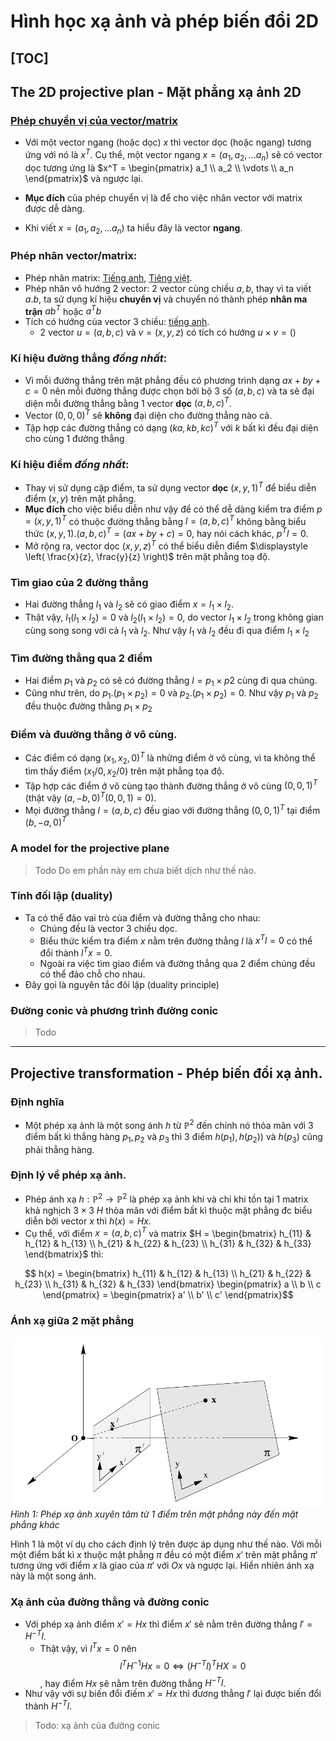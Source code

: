 # Hình học xạ ảnh và phép biến đổi 2D
[TOC]
-----------------------------------

## The 2D projective plan - Mặt phẳng xạ ảnh 2D
### [Phép chuyển vị của vector/matrix](https://vi.wikipedia.org/wiki/Ma_tr%E1%BA%ADn_chuy%E1%BB%83n_v%E1%BB%8B)

- Với một vector ngang (hoặc dọc) $x$ thì vector dọc (hoặc ngang) tương ứng với nó là $x^T$. Cụ thể, một vector ngang $x = (a_1, a_2, ... a_n)$ sẽ có vector dọc tương ứng là $x^T = \begin{pmatrix}
    a_1 \\
    a_2 \\
    \vdots \\
    a_n
\end{pmatrix}$ và ngược lại.
- **Mục đích** của phép chuyển vị là để cho việc nhân vector với matrix được dễ dàng.

- Khi viết $x = (a_1, a_2, ... a_n)$ ta hiểu đây là vector **ngang**.

### Phép nhân vector/matrix:
- Phép nhân matrix: [Tiếng anh](https://en.wikipedia.org/wiki/Matrix_multiplication), [Tiêng việt](https://vi.wikipedia.org/wiki/Ph%C3%A9p_nh%C3%A2n_m%E1%BB%99t_s%E1%BB%91_cho_ma_tr%E1%BA%ADn).
- Phép nhân vô hướng 2 vector: 2 vector cùng chiều $a, b$, thay vì ta viết $a.b$, ta sử dụng kí hiệu **chuyển vị** và chuyển nó thành phép **nhân ma trận** $ab^T$ hoặc $a^Tb$
- Tích có hướng của vector 3 chiều: [tiếng anh](https://en.wikipedia.org/wiki/Cross_product).
    + 2 vector $u = (a, b, c)$ và $v = (x, y, z)$ có tích có hướng $u \times v = ()$

### Kí hiệu đường thẳng *đồng nhất*:
- Vì mỗi đường thẳng trên mặt phẳng đều có phương trình dạng $ax + by + c = 0$ nên mỗi đường thẳng được chọn bởi bộ 3 số $(a, b, c)$ và ta sẽ đại diện mỗi đường thẳng bằng 1 vector **dọc** $(a, b, c)^T$.
- Vector $(0, 0, 0)^T$ sẽ **không** đại diện cho đường thẳng nào cả.
- Tập hợp các đường thẳng có dạng $(ka, kb, kc)^T$ với $k$ bất kì đều đại diện cho cùng 1 đường thẳng

### Kí hiệu điểm *đồng nhất*:
- Thay vị sử dụng cặp điểm, ta sử dụng vector **dọc** $(x, y, 1)^T$ để biểu diễn điểm $(x, y)$ trên mặt phẳng.
- **Mục đích** cho việc biểu diễn như vậy để có thể dễ dàng kiểm tra điểm $p = (x, y, 1)^T$ có thuộc đường thẳng bằng $l = (a, b, c)^T$ không bằng biểu thức $(x, y, 1).(a, b, c)^T = (ax + by + c) = 0$, hay nói cách khác, $p^Tl = 0$.
- Mở rộng ra, vector dọc $(x, y, z)^T$ có thể biểu diễn điểm $\displaystyle \left( \frac{x}{z}, \frac{y}{z} \right)$ trên mặt phẳng toạ độ.

### Tìm giao của 2 đường thẳng
- Hai đường thẳng $l_1$ và $l_2$ sẽ có giao điểm $x = l_1 \times l_2$.
- Thật vậy, $l_1(l_1 \times l_2) = 0$ và $l_2(l_1 \times l_2) = 0$, do vector $l_1 \times l_2$ trong không gian cùng song song với cả $l_1$ và $l_2$. Như vậy $l_1$ và $l_2$ đều đi qua điểm $l_1 \times l_2$

### Tìm đường thẳng qua 2 điểm
- Hai điểm $p_1$ và $p_2$ có sẽ có đường thẳng $l = p_1 \times p2$ cùng đi qua chúng.
- Cũng như trên, do $p_1.(p_1 \times p_2) = 0$ và $p_2.(p_1 \times p_2) = 0$. Như vậy $p_1$ và $p_2$ đều thuộc đường thằng $p_1 \times p_2$

### Điểm và đuường thẳng ở vô cùng.
- Các điểm có dạng $(x_1, x_2, 0)^T$ là những điểm ở vô cùng, vì ta không thể tìm thấy điểm $(x_1/0, x_2/0)$ trên mặt phẳng tọa độ.
- Tập hợp các điểm ở vô cùng tạo thành đường thẳng ở vô cùng $(0, 0, 1)^T$ (thật vậy $(a, -b, 0)^T(0, 0, 1) = 0$).
- Mọi đường thẳng $l = (a, b, c)$ đều giao với đường thẳng $(0, 0, 1)^T$ tại điểm $(b, -a, 0)^T$

### A model for the projective plane
> Todo
> Do em phần này em chưa biết dịch như thế nào.

### Tính đối lập (duality)
- Ta có thể đảo vai trò của điểm và đường thẳng cho nhau:
    + Chúng đều là vector 3 chiều dọc.
    + Biểu thức kiểm tra điểm $x$ nằm trên đường thẳng $l$ là $x^Tl = 0$ có thể đổi thành $l^Tx = 0$.
    + Ngoài ra việc tìm giao điểm và đường thẳng qua 2 điểm chúng đều có thể đảo chỗ cho nhau.
- Đây gọi là nguyên tắc đôi lập (duality principle)

### Đường conic và phương trình đường conic
> Todo

--------------------------------------

## Projective transformation - Phép biến đổi xạ ảnh.
### Định nghĩa
- Một phép xạ ảnh là một song ánh $h$ từ $\mathbb{P}^2$ đến chính nó thỏa mãn với 3 điểm bất kì thẳng hàng $p_1, p_2$ và $p_3$ thì 3 điểm $h(p_1), h(p_2))$ và $h(p_3)$ cũng phải thẳng hàng.
### Định lý về phép xạ ảnh.
- Phép ánh xạ $h: \mathbb{P}^2 \to \mathbb{P}^2$ là phép xạ ảnh khi và chỉ khi tồn tại 1 matrix khả nghịch $3 \times 3$ $H$ thỏa mãn với điểm bất kì thuộc mặt phẳng đc biểu diễn bởi vector $x$ thì $h(x) = Hx$.
- Cụ thể, với điểm $x = (a, b, c)^T$ và matrix $H = \begin{bmatrix}
    h_{11} & h_{12} & h_{13} \\
    h_{21} & h_{22} & h_{23} \\
    h_{31} & h_{32} & h_{33}
\end{bmatrix}$ thì:

$$ h(x) =
\begin{bmatrix}
    h_{11} & h_{12} & h_{13} \\
    h_{21} & h_{22} & h_{23} \\
    h_{31} & h_{32} & h_{33}
\end{bmatrix}
\begin{pmatrix} a \\ b \\ c \end{pmatrix}
= \begin{pmatrix} a' \\ b' \\ c' \end{pmatrix}$$

### Ánh xạ giữa 2 mặt phẳng
![central projection](./central-projection.png)
*Hình 1: Phép xạ ảnh xuyên tâm từ 1 điểm trên mặt phẳng này đến mặt phẳng khác*

Hình 1 là một ví dụ cho cách định lý trên được áp dụng như thế nào. Với mỗi một điểm bất kì $x$ thuộc mặt phẳng $\pi$ đều có một điểm $x'$ trên mặt phẳng $\pi'$ tương ứng với điểm $x$ là giao của $\pi'$ với $Ox$ và ngược lại. Hiển nhiên ánh xạ này là một song ánh.

### Xạ ảnh của đường thẳng và đường conic
- Với phép xạ ảnh điểm $x' = Hx$ thì điểm $x'$ sẽ nằm trên đường thẳng $l' = H^{-T}l$.
    + Thật vậy, vì $l^Tx = 0$ nên
    $$l^TH^{-1}Hx = 0 \iff (H^{-T}l)^THX = 0$$, hay điểm $Hx$ sẽ nằm trên đường thẳng $H^{-T}l$.
- Như vậy với sự biến đổi điếm $x' = Hx$ thì đương thẳng $l'$ lại được biến đổi thành $H^{-T}l$.
> Todo: xạ ảnh của đường conic